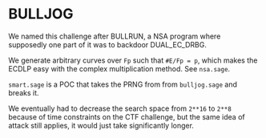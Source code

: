 # BULLJOG

We named this challenge after BULLRUN, a NSA program where supposedly one part
of it was to backdoor DUAL\_EC\_DRBG.

We generate arbitrary curves over `Fp` such that `#E/Fp = p`, which makes the
ECDLP easy with the complex multiplication method. See `nsa.sage`.

`smart.sage` is a POC that takes the PRNG from from `bulljog.sage` and breaks
it.

We eventually had to decrease the search space from `2**16` to `2**8` because of
time constraints on the CTF challenge, but the same idea of attack still
applies, it would just take significantly longer.
